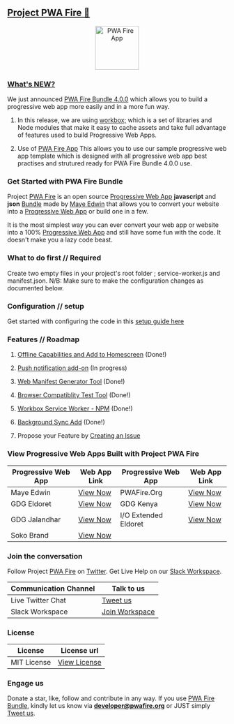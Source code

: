 ## [Project PWA Fire 🐰](https://pwafire.org)
<p align="center">
  <img src="https://github.com/mayeedwin/pwafireapp/blob/master/app/src/images/pwafireapp-frog-icon.gif" alt="PWA Fire App" height="100"/>
</p>

### [What's NEW?]()
We just announced [PWA Fire Bundle 4.0.0](https://github.com/mayeedwin/pwafire/) which allows you to build a progressive web app more easily and in a more fun way. 
1. In this release, we are using [workbox;](https://developers.google.com/web/tools/workbox/) which is a set of libraries and Node modules that make it easy to cache assets and take full advantage of features used to build Progressive Web Apps. 

2. Use of [PWA Fire App](https://pwafire.org/developer/app) This allows you to use our sample progressive web app template which is designed with all progressive web app best practises and strutured ready for PWA Fire Bundle 4.0.0 use.
	
### Get Started with PWA Fire Bundle
Project [PWA Fire](https://twitter.com/pwafire) is an open source [Progressive Web App](https://www.linkedin.com/pulse/what-progressive-web-app-get-started-now-canaan-maye-edwin/) **javascript** and **json** [Bundle](https://github.com/mayeedwin/pwafire/tree/master/pwafire-bundle/default) made by [Maye Edwin](https://twitter.com/MayeEdwin1) that allows you to convert your website into a [Progressive Web App](https://www.linkedin.com/pulse/what-progressive-web-app-get-started-now-canaan-maye-edwin/) or build one in a few. 

It is the most simplest way you can ever convert your web app or website into a 100% [Progressive Web App](https://www.linkedin.com/pulse/what-progressive-web-app-get-started-now-canaan-maye-edwin/) and still have some fun with the code. It doesn't make you a lazy code beast.

### What to do first // Required
Create two empty files in your project's root folder ; service-worker.js and manifest.json. N/B: Make sure to make the configuration changes as documented below.

### Configuration // setup
Get started with configuring the code in this [setup guide here](https://github.com/mayeedwin/pwafire/tree/master/docs)
### Features // Roadmap

1. [Offline Capabilities and Add to Homescreen](https://github.com/mayeedwin/pwafire/projects/1) (Done!) 

2. [Push notification add-on](https://github.com/mayeedwin/pwafire/projects/1) (In progress)

3. [Web Manifest Generator Tool](https://pwafire.org/developer/tools/get-manifest/) (Done!) 

4. [Browser Compatiblity Test Tool](https://pwafire.org/developer/tools/browser-test/) (Done!) 

4. [Workbox Service Worker - NPM](https://github.com/mayeedwin/workbox-service-worker/) (Done!) 

5. [Background Sync Add](https://github.com/mayeedwin/pwafire/tree/master/pwafire-bundle/background-sync) (Done!) 

6. Propose your Feature by [Creating an Issue](https://github.com/mayeedwin/pwafire/issues/new)

### View Progressive Web Apps Built with Project PWA Fire

| Progressive Web App | Web App Link | Progressive Web App | Web App Link |
| --- | --- | --- | --- |
| Maye Edwin | [View Now](https://maye.gdgmoi.com) | PWAFire.Org | [View Now](https://pwafire.org) | 
| GDG Eldoret | [View Now](https://gdgmoi.com) | GDG Kenya | [View Now](https://gdgkenya.org) |
| GDG Jalandhar | [View Now](https://gdgjalandhar.com) | I/O Extended Eldoret | [View Now](https://io.gdgmoi.com) |
| Soko Brand | [View Now](https://www.sokobrand.co.ke/) |||


### Join the conversation 
Follow Project [PWA Fire](https://twitter.com/pwafire) on [Twitter](https://twitter.com/pwafire). Get Live Help on our [Slack Workspace](https://join.slack.com/t/pwafire/shared_invite/enQtMjk1MjUzNDY5NDkyLWQzYTFhOTNjMTU2NzBjMTBhMjZkNDJkOTY0YzgxYWViNTI4YzgyZDUxNGIyYzlkM2RiZjc2NTAwMzRhMmZkZmI). 

| Communication Channel | Talk to us |
| --- | --- |
| Live Twitter Chat | [Tweet us](https://twitter.com/pwafire) |
| Slack Workspace | [Join Workspace](http://bit.ly/2oPNK7S) |

### License
| License |License url |
| --- | --- |
| MIT License | [View License](https://github.com/mayeedwin/pwafire/blob/master/.github/LICENSE) |

### Engage us 
Donate a star, like, follow and contribute in any way. If you use [PWA Fire Bundle](https://pwafire.org/developer/codelabs/pwafire), kindly let us know via **developer@pwafire.org** or JUST simply [Tweet us](https://twitter.com/pwafire).
